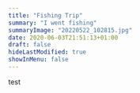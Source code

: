 ```yaml
---
title: "Fishing Trip"
summary: "I went fishing"
summaryImage: "20220522_102815.jpg"
date: 2020-06-03T21:51:13+01:00
draft: false
hideLastModified: true
showInMenu: false
---
```


test